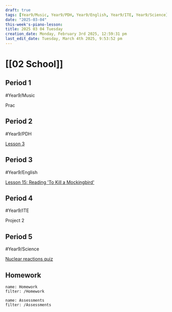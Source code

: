 ```yaml
---
draft: true
tags: [Year9/Music, Year9/PDH, Year9/English, Year9/ITE, Year9/Science]
date: "2025-03-04"
this-week's-piano-lesson: 
title: 2025 03 04 Tuesday
creation_date: Monday, February 3rd 2025, 12:59:31 pm
last_edit_date: Tuesday, March 4th 2025, 9:53:52 pm
---
```


# [[02 School]]

## Period 1

#Year9/Music

Prac

## Period 2

#Year9/PDH

[Lesson 3](https://classroom.google.com/c/NzI1ODQxMTMwNDQw/a/NzM3MzM4ODU1MjMw/details)

## Period 3

#Year9/English

[Lesson 15: Reading 'To Kill a Mockingbird'](https://classroom.google.com/c/NzQyMDEwNTQ1NDIx/m/NzUxODkxMjcwOTQ5/details)

## Period 4

#Year9/ITE

Project 2

## Period 5

#Year9/Science

[Nuclear reactions quiz](https://classroom.google.com/c/NzQ4ODM2MTQ5Njc5/m/NzQ4ODM2MTQ5OTU1/details)

## Homework

```todoist
name: Homework
filter: /Homework
```

```todoist
name: Assessments
filter: /Assessments
```
